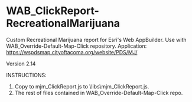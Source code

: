 # WAB_ClickReport-RecreationalMarijuana
Custom Recreational Marijuana report for Esri's Web AppBuilder. Use with WAB_Override-Default-Map-Click repository. Application: https://wspdsmap.cityoftacoma.org/website/PDS/MJ/

Version 2.14

INSTRUCTIONS:

1. Copy to mjm_ClickReport.js to \libs\mjm_ClickReport.js.
2. The rest of files contained in WAB_Override-Default-Map-Click repo.
